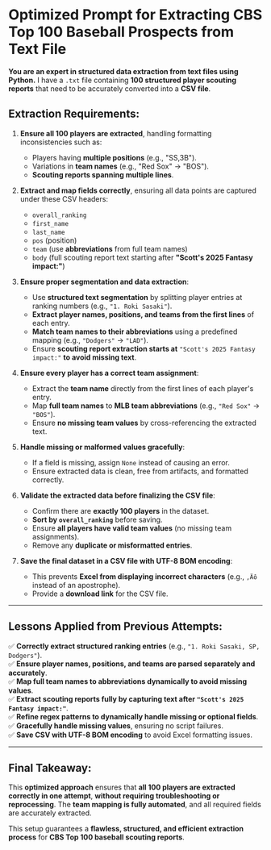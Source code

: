 # **Optimized Prompt for Extracting CBS Top 100 Baseball Prospects from Text File**

**You are an expert in structured data extraction from text files using Python.** I have a `.txt` file containing **100 structured player scouting reports** that need to be accurately converted into a **CSV file**.

## **Extraction Requirements:**
1. **Ensure all 100 players are extracted**, handling formatting inconsistencies such as:
   - Players having **multiple positions** (e.g., "SS,3B").
   - Variations in **team names** (e.g., "Red Sox" → "BOS").
   - **Scouting reports spanning multiple lines**.

2. **Extract and map fields correctly**, ensuring all data points are captured under these CSV headers:
   - `overall_ranking`
   - `first_name`
   - `last_name`
   - `pos` (position)
   - `team` (use **abbreviations** from full team names)
   - `body` (full scouting report text starting after **"Scott's 2025 Fantasy impact:"**)

3. **Ensure proper segmentation and data extraction**:
   - Use **structured text segmentation** by splitting player entries at ranking numbers (e.g., `"1. Roki Sasaki"`).
   - **Extract player names, positions, and teams from the first lines** of each entry.
   - **Match team names to their abbreviations** using a predefined mapping (e.g., `"Dodgers"` → `"LAD"`).
   - Ensure **scouting report extraction starts at** `"Scott's 2025 Fantasy impact:"` **to avoid missing text**.

4. **Ensure every player has a correct team assignment**:
   - Extract the **team name** directly from the first lines of each player's entry.
   - Map **full team names** to **MLB team abbreviations** (e.g., `"Red Sox"` → `"BOS"`).
   - Ensure **no missing team values** by cross-referencing the extracted text.

5. **Handle missing or malformed values gracefully**:
   - If a field is missing, assign `None` instead of causing an error.
   - Ensure extracted data is clean, free from artifacts, and formatted correctly.

6. **Validate the extracted data before finalizing the CSV file**:
   - Confirm there are **exactly 100 players** in the dataset.
   - **Sort by `overall_ranking`** before saving.
   - Ensure **all players have valid team values** (no missing team assignments).
   - Remove any **duplicate or misformatted entries**.

7. **Save the final dataset in a CSV file with UTF-8 BOM encoding**:
   - This prevents **Excel from displaying incorrect characters** (e.g., `‚Äô` instead of an apostrophe).
   - Provide a **download link** for the CSV file.

---

## **Lessons Applied from Previous Attempts:**
✅ **Correctly extract structured ranking entries** (e.g., `"1. Roki Sasaki, SP, Dodgers"`).  
✅ **Ensure player names, positions, and teams are parsed separately and accurately**.  
✅ **Map full team names to abbreviations dynamically to avoid missing values**.  
✅ **Extract scouting reports fully by capturing text after `"Scott's 2025 Fantasy impact:"`**.  
✅ **Refine regex patterns to dynamically handle missing or optional fields**.  
✅ **Gracefully handle missing values**, ensuring no script failures.  
✅ **Save CSV with UTF-8 BOM encoding** to avoid Excel formatting issues.  

---

## **Final Takeaway:**
This **optimized approach** ensures that **all 100 players are extracted correctly in one attempt**, **without requiring troubleshooting or reprocessing**. The **team mapping is fully automated**, and all required fields are accurately extracted.  

This setup guarantees a **flawless, structured, and efficient extraction process** for **CBS Top 100 baseball scouting reports**.
